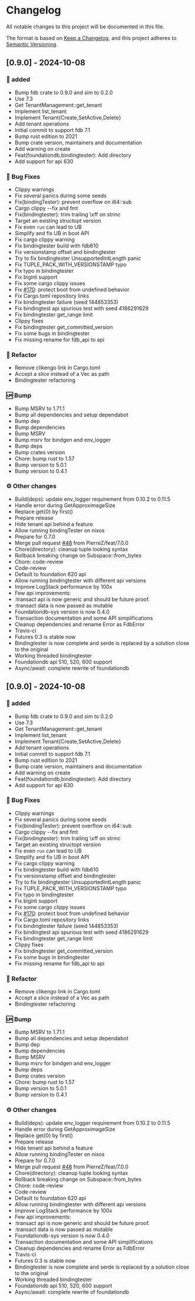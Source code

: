 # Changelog

All notable changes to this project will be documented in this file.

The format is based on [Keep a Changelog](https://keepachangelog.com/en/1.0.0/),
and this project adheres to [Semantic Versioning](https://semver.org/spec/v2.0.0.html).

## [0.9.0] - 2024-10-08

### <!-- 0 -->🚀 added

- Bump fdb crate to 0.9.0 and sim to 0.2.0
- Use 7.3
- Get TenantManagement::get_tenant
- Implement list_tenant
- Implement Tenant{Create,SetActive,Delete}
- Add tenant operations
- Initial commit to support fdb 7.1
- Bump rust edition to 2021
- Bump crate version, maintainers and documentation
- Add warning on create
- Feat(foundationdb,bindingtester): Add directory
- Add support for api 630

### <!-- 1 -->🐛 Bug Fixes

- Clippy warnings
- Fix several panics during some seeds
- Fix(bindingTester): prevent overflow on i64::sub
- Cargo clippy --fix and fmt
- Fix(bindingtester): trim trailing \xff on strinc
- Target an existing structopt version
- Fix even `run` can lead to UB
- Simplify and fix UB in boot API
- Fix cargo clippy warning
- Fix bindingtester build with fdb610
- Fix versionstamp offset and bindingtester
- Try to fix bindingtester UnsupportedIntLength panic
- Fix TUPLE_PACK_WITH_VERSIONSTAMP typo
- Fix typo in bindingtester
- Fix bigint support
- Fix some cargo clippy issues
- Fix [#170](https://github.com/foundationdb-rs/foundationdb-rs/pull/170): protect boot from undefined behavior
- Fix Cargo.toml repository links
- Fix bindingtester failure (seed 144853353)
- Fix bindingtest api spurious test with seed 4186291629
- Fix bindingtester get_range limit
- Clippy fixes
- Fix bindingtester get_committed_version
- Fix some bugs in bindingtester
- Fix missing rename for fdb_api to api

### <!-- 2 -->🚜 Refactor

- Remove clikengo link in Cargo.toml
- Accept a slice instead of a Vec as path
- Bindingtester refactoring

### <!-- 3 -->🆙 Bump

- Bump MSRV to 1.71.1
- Bump all dependencies and setup dependabot
- Bump dep
- Bump dependencies
- Bump MSRV
- Bump msrv for bindgen and env_logger
- Bump deps
- Bump crates version
- Chore: bump rust to 1.57
- Bump version to 5.0.1
- Bump version to 0.4.1

### <!-- 4 -->⚙️ Other changes

- Build(deps): update env_logger requirement from 0.10.2 to 0.11.5
- Handle error during GetApproximageSize
- Replace get(0) by first()
- Prepare release
- Hide tenant api behind a feature
- Allow running bindingTester on nixos
- Prepare for 0.7.0
- Merge pull request [#48](https://github.com/foundationdb-rs/foundationdb-rs/pull/48) from PierreZ/feat/7.0.0
- Chore(directory): cleanup tuple looking syntax
- Rollback breaking change on Subspace::from_bytes
- Chore: code-review
- Code-review
- Default to foundation 620 api
- Allow running bindingtester with different api versions
- Improve LogStack performance by 100x
- Few api improvements:
- :transact api is now generic and should be future proof.
- :transact data is now passed as mutable
- Foundationdb-sys version is now 0.4.0
- Transaction documentation and some API simplifications
- Cleanup dependencies and rename Error as FdbError
- Travis-ci
- Futures 0.3 is stable now
- Bindingtester is now complete and serde is replaced by a solution close to the original
- Working threaded bindingtester
- Foundationdb api 510, 520, 600 support
- Async/await: complete rewrite of foundationdb


## [0.9.0] - 2024-10-08

### <!-- 0 -->🚀 added

- Bump fdb crate to 0.9.0 and sim to 0.2.0
- Use 7.3
- Get TenantManagement::get_tenant
- Implement list_tenant
- Implement Tenant{Create,SetActive,Delete}
- Add tenant operations
- Initial commit to support fdb 7.1
- Bump rust edition to 2021
- Bump crate version, maintainers and documentation
- Add warning on create
- Feat(foundationdb,bindingtester): Add directory
- Add support for api 630

### <!-- 1 -->🐛 Bug Fixes

- Clippy warnings
- Fix several panics during some seeds
- Fix(bindingTester): prevent overflow on i64::sub
- Cargo clippy --fix and fmt
- Fix(bindingtester): trim trailing \xff on strinc
- Target an existing structopt version
- Fix even `run` can lead to UB
- Simplify and fix UB in boot API
- Fix cargo clippy warning
- Fix bindingtester build with fdb610
- Fix versionstamp offset and bindingtester
- Try to fix bindingtester UnsupportedIntLength panic
- Fix TUPLE_PACK_WITH_VERSIONSTAMP typo
- Fix typo in bindingtester
- Fix bigint support
- Fix some cargo clippy issues
- Fix [#170](https://github.com/foundationdb-rs/foundationdb-rs/pull/170): protect boot from undefined behavior
- Fix Cargo.toml repository links
- Fix bindingtester failure (seed 144853353)
- Fix bindingtest api spurious test with seed 4186291629
- Fix bindingtester get_range limit
- Clippy fixes
- Fix bindingtester get_committed_version
- Fix some bugs in bindingtester
- Fix missing rename for fdb_api to api

### <!-- 2 -->🚜 Refactor

- Remove clikengo link in Cargo.toml
- Accept a slice instead of a Vec as path
- Bindingtester refactoring

### <!-- 3 -->🆙 Bump

- Bump MSRV to 1.71.1
- Bump all dependencies and setup dependabot
- Bump dep
- Bump dependencies
- Bump MSRV
- Bump msrv for bindgen and env_logger
- Bump deps
- Bump crates version
- Chore: bump rust to 1.57
- Bump version to 5.0.1
- Bump version to 0.4.1

### <!-- 4 -->⚙️ Other changes

- Build(deps): update env_logger requirement from 0.10.2 to 0.11.5
- Handle error during GetApproximageSize
- Replace get(0) by first()
- Prepare release
- Hide tenant api behind a feature
- Allow running bindingTester on nixos
- Prepare for 0.7.0
- Merge pull request [#48](https://github.com/foundationdb-rs/foundationdb-rs/pull/48) from PierreZ/feat/7.0.0
- Chore(directory): cleanup tuple looking syntax
- Rollback breaking change on Subspace::from_bytes
- Chore: code-review
- Code-review
- Default to foundation 620 api
- Allow running bindingtester with different api versions
- Improve LogStack performance by 100x
- Few api improvements:
- :transact api is now generic and should be future proof.
- :transact data is now passed as mutable
- Foundationdb-sys version is now 0.4.0
- Transaction documentation and some API simplifications
- Cleanup dependencies and rename Error as FdbError
- Travis-ci
- Futures 0.3 is stable now
- Bindingtester is now complete and serde is replaced by a solution close to the original
- Working threaded bindingtester
- Foundationdb api 510, 520, 600 support
- Async/await: complete rewrite of foundationdb


